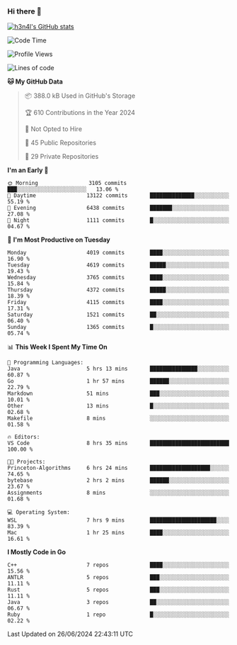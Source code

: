 ### Hi there 👋

[![h3n4l's GitHub stats](https://github-readme-stats.vercel.app/api?username=h3n4l&count_private=true&show_icons=true&theme=radical)](https://github.com/h3n4l/github-readme-stats)

<!--START_SECTION:waka-->
![Code Time](http://img.shields.io/badge/Code%20Time-1%2C882%20hrs%2020%20mins-blue)

![Profile Views](http://img.shields.io/badge/Profile%20Views-1-blue)

![Lines of code](https://img.shields.io/badge/From%20Hello%20World%20I%27ve%20Written-9.5%20million%20lines%20of%20code-blue)

**🐱 My GitHub Data** 

> 📦 388.0 kB Used in GitHub's Storage 
 > 
> 🏆 610 Contributions in the Year 2024
 > 
> 🚫 Not Opted to Hire
 > 
> 📜 45 Public Repositories 
 > 
> 🔑 29 Private Repositories 
 > 
**I'm an Early 🐤** 

```text
🌞 Morning                3105 commits        ███░░░░░░░░░░░░░░░░░░░░░░   13.06 % 
🌆 Daytime                13122 commits       ██████████████░░░░░░░░░░░   55.19 % 
🌃 Evening                6438 commits        ███████░░░░░░░░░░░░░░░░░░   27.08 % 
🌙 Night                  1111 commits        █░░░░░░░░░░░░░░░░░░░░░░░░   04.67 % 
```
📅 **I'm Most Productive on Tuesday** 

```text
Monday                   4019 commits        ████░░░░░░░░░░░░░░░░░░░░░   16.90 % 
Tuesday                  4619 commits        █████░░░░░░░░░░░░░░░░░░░░   19.43 % 
Wednesday                3765 commits        ████░░░░░░░░░░░░░░░░░░░░░   15.84 % 
Thursday                 4372 commits        █████░░░░░░░░░░░░░░░░░░░░   18.39 % 
Friday                   4115 commits        ████░░░░░░░░░░░░░░░░░░░░░   17.31 % 
Saturday                 1521 commits        ██░░░░░░░░░░░░░░░░░░░░░░░   06.40 % 
Sunday                   1365 commits        █░░░░░░░░░░░░░░░░░░░░░░░░   05.74 % 
```


📊 **This Week I Spent My Time On** 

```text
💬 Programming Languages: 
Java                     5 hrs 13 mins       ███████████████░░░░░░░░░░   60.87 % 
Go                       1 hr 57 mins        ██████░░░░░░░░░░░░░░░░░░░   22.79 % 
Markdown                 51 mins             ███░░░░░░░░░░░░░░░░░░░░░░   10.01 % 
Other                    13 mins             █░░░░░░░░░░░░░░░░░░░░░░░░   02.68 % 
Makefile                 8 mins              ░░░░░░░░░░░░░░░░░░░░░░░░░   01.58 % 

🔥 Editors: 
VS Code                  8 hrs 35 mins       █████████████████████████   100.00 % 

🐱‍💻 Projects: 
Princeton-Algorithms     6 hrs 24 mins       ███████████████████░░░░░░   74.65 % 
bytebase                 2 hrs 2 mins        ██████░░░░░░░░░░░░░░░░░░░   23.67 % 
Assignments              8 mins              ░░░░░░░░░░░░░░░░░░░░░░░░░   01.68 % 

💻 Operating System: 
WSL                      7 hrs 9 mins        █████████████████████░░░░   83.39 % 
Mac                      1 hr 25 mins        ████░░░░░░░░░░░░░░░░░░░░░   16.61 % 
```

**I Mostly Code in Go** 

```text
C++                      7 repos             ████░░░░░░░░░░░░░░░░░░░░░   15.56 % 
ANTLR                    5 repos             ███░░░░░░░░░░░░░░░░░░░░░░   11.11 % 
Rust                     5 repos             ███░░░░░░░░░░░░░░░░░░░░░░   11.11 % 
Java                     3 repos             ██░░░░░░░░░░░░░░░░░░░░░░░   06.67 % 
Ruby                     1 repo              █░░░░░░░░░░░░░░░░░░░░░░░░   02.22 % 
```




 Last Updated on 26/06/2024 22:43:11 UTC
<!--END_SECTION:waka-->


